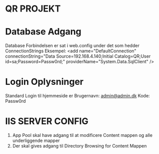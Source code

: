 # QR PROJEKT

# Database Adgang
  Database Forbindelsen er sat i web.config under det som hedder ConnectionStrings
  Eksempel: 
  \<add name="DefaultConnection" connectionString="Data Source=192.168.4.140;Initial Catalog=QR;User id=sa;Password=Passw0rd;" providerName="System.Data.SqlClient" \/\>

# Login Oplysninger
  Standard Login til hjemmeside er
  Brugernavn: admin@admin.dk
  Kode: Passw0rd

# IIS SERVER CONFIG
  1. App Pool skal have adgang til at modificere Content mappen og alle underliggende mapper
  2. Der skal gives adgang til Directory Browsing for Content Mappen
